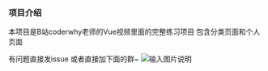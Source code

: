 
### 项目介绍
本项目是B站coderwhy老师的Vue视频里面的完整练习项目 包含分类页面和个人页面 

有问题直接发issue 或者直接加下面的群~
![输入图片说明](https://images.gitee.com/uploads/images/2021/0214/225128_3d2368de_8660747.png "微信图片_20210214222335.png")




